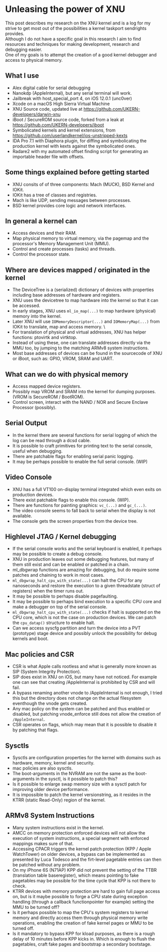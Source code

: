 # Unleasing the power of XNU
This post describes my research on the XNU kernel and is a log for my strive to get most out of the possibilities a kernel taskport sendrights provides.  
Although I do not have a specific goal in this research I aim to find resources and techniques for making development, research and debugging easier.  
One of my goals is to attempt the creation of a good kernel debugger and access to physical memory.  

## What I use
- Alex digital cable for serial debugging  
- Nanokdp (AppleInternal), but any serial terminal will work.  
- Jailbreak with host_special_port 4, on iOS 12.0.1 (unc0ver)  
- Xcode on a macOS High Sierra Virtual Machine  
- XNU Source code, updated live at https://github.com/UKERN-developers/darwin-xnu  
- iBoot / SecureROM source code, forked from a leak at https://github.com/UKERN-developers/iboot  
- Symbolicated kernels and kernel extensions, from https://github.com/userlandkernel/ios-unstripped-kexts  
- IDA Pro 7.1 with Diaphora plugin, for diffing and symbolicating the production kernel with kexts against the symbolicated ones.  
- Radare2 with my automated offset finding script for generating an importable header file with offsets.  

## Some things explained before getting started
- XNU consits of of three components: Mach (MUCK), BSD Kernel and IOKit.  
- IOKit has a tree of classes and registries.  
- Mach is like UDP, sending messages between processes.  
- BSD kernel provides core logic and network interfaces.  

## In general a kernel can
- Access devices and their RAM.  
- Map physical memory to virtual memory, via the pagemap and the processor's Memory Management Unit (MMU).  
- Control and create processes (tasks) and threads.  
- Control the processor state.  

## Where are devices mapped / originated in the kernel
- The DeviceTree is a (serialized) dictionary of devices with properties including base addresses of hardware and registers.  
- XNU uses the devicetree to map hardware into the kernel so that it can be accessed.  
- In early stages, XNU uses ```ml_io_map(...)``` to map hardware (physical) memory into the kernel.  
- Later XNU will use ```IOMemoryDescriptor(...)``` and ```IOMemoryMap(...)``` from IOKit to translate, map and access memory.  \
- For translation of physical and virtual addresses, XNU has helper functions: ptovirtk and virtktop.
- Instead of using these, one can translate addresses directly via the MMU too, by jumping to the matching ARMv8 system instructions.  
- Most base addresses of devices can be found in the sourcecode of XNU or iBoot, such as: GPIO, VROM, SRAM and UART.  

## What can we do with physical memory
- Access mapped device registers.  
- Possibly map VROM and SRAM into the kernel for dumping purposes. (VROM is SecureROM / BootROM).  
- Control screen, interact with the NAND / NOR and Secure Enclave Processor (possibly).  

## Serial Output
- In the kernel there are several functions for serial logging of which the log can be read through a dcsd cable.  
- It is possible to craft primitives for printing text to the serial console, useful when debugging.  
- There are patchable flags for enabling serial panic logging.  
- It may be perhaps possible to enable the full serial console.  (WIP)

## Video Console
- XNU has a full VT100 on-display terminal integrated which even exits on production devices.  
- There exist patchable flags to enable this console. (WIP).
- There are functions for painting graphics: ```vc_(...)``` and ```gc_(...)```.  
- The video console seems to fall back to serial when the display is not available.  
- The console gets the screen properties from the device tree.  

## Highlevel JTAG / Kernel debugging
- If the serial console works and the serial keyboard is enabled, it perhaps may be possible to create a debug console.  
- XNU in production leaves out some debugging features, but many of them still exist and can be enabled or patched in a chain.  
- ml_dbgwrap functions are amazing for debugging, but do require some patches and chaining to work in most cases.  
- ```ml_dbgwrap_halt_cpu_with_state(...)``` can halt the CPU for any nanoseconds and restore the execution to a given threadstate (struct of registers) when the timer runs out.  
- It may be possible to perhaps disable pagefaulting.  
- It may be possible to perhaps bind execution to a specific CPU core and make a debugger on top of the serial console.  
- ```ml_dbgwrap_halt_cpu_with_state(...)``` checks if halt is supported on the CPU core, which is not the case on production devices. We can patch the ```cpu_datap()``` structure to enable halt.  
- Can we access syscfg partition and turn the device into a PVT (prototype) stage device and possibly unlock the possibility for debug kernels and boot.  

## Mac policies and CSR
- CSR is what Apple calls rootless and what is generally more known as SIP (System Integrity Protection).  
- SIP does exist in XNU on iOS, but many have not noticed. For example one can see that creating /AppleInternal is prohibited by CSR and will fail.  
- A bypass renaming another vnode to /AppleInternal is not enough, I tried this but the directory does not change on the actual filesystem eventhough the vnode gets created.  
- Any mac policy on the system can be patched and thus enabled or disabled, but patching vnode_enforce still does not allow the creation of ```/AppleInternal```.  
- CSR operates on flags, which may mean that it is possible to disable it by patching that flags.  

## Sysctls
- Sysctls are configuration properties for the kernel with domains such as hardware, memory, kernel and security.  
- mac policies are also sysctls.  
- The boot-arguments in the NVRAM are not the same as the boot-arguments in the sysctl, is it possible to patch this?  
- Is it possible to enlarge swap memory size with a sysctl patch for improving older device performance.  
- It is impossible to patch the kernel versionstring, as it resides in the KTRR (static Read-Only) region of the kernel.

## ARMv8 System Instructions
- Many system instructions exist in the kernel.  
- AMCC on memory protection enforced devices will not allow the execution of system instructions, a special segment with enforced mappings makes sure of that.  
- Accessing CPACR triggers the kernel patch protection (KPP / Apple WatchTower) on older devices, a bypass can be implemented as presented by Luca Todesco and the firt-level pagetable entries can then be patched without any problem.  
- On my iPhone 6S (N71AP) KPP did not prevent the setting of the TTBR (translation table baseregister), which means pointing to fake pagetables may be possible for the time cycle that KPP is not there to check.  
- KTRR devices with memory protection are hard to gain full page access on, but is it maybe possible to forge a CPU state during exception handling (through a callback functionpointer for example) setting the MMU to be turned off?  
- Is it perhaps possible to map the CPU's system registers to kernel memory and directly access them through physical memory write operations, enabling the creation of fake kernel pages or MMU to be turned off.  
- Is it mandatory to bypass KPP for kload purposes, as there is a rough delay of 10 minutes before KPP kicks in. Which is enough to flush the pagetables, craft fake pages and bootstrap a secondary bootstage.  

